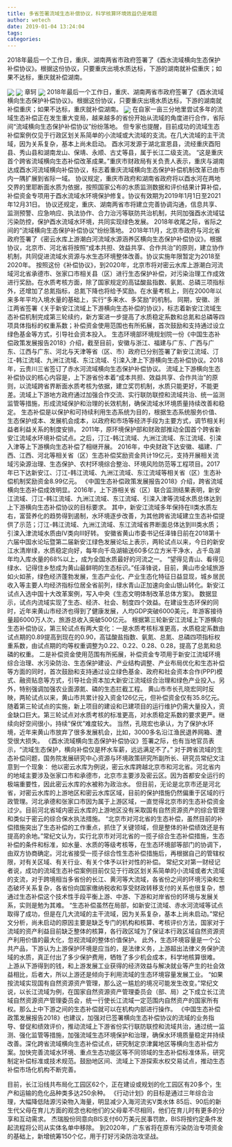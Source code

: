 ```yaml
---
title: 多省签署流域生态补偿协议，科学核算环境效益仍是难题
author: wetech
date: 2019-01-04 13:24:04
tags: 
categories: 
---
```

2018年最后一个工作日，重庆、湖南两省市政府签署了《酉水流域横向生态保护补偿协议》。根据这份协议，只要重庆出境水质达标，下游的湖南就补偿重庆；如果不达标，重庆就补偿湖南。
<!-- more -->
<img align="center" border="0" src="https://imgcdn.yicai.com/uppics/images/2019/01/b9f0214770a2ef02ac364c9bfd05754a.jpg" />
<img align="center" border="0" src="https://imgcdn.yicai.com/uppics/images/2019/01/bf6297d2186fb7949bfc56bc85d88a41.jpg" />
章轲
<img align="center" border="0" src="https://imgcdn.yicai.com/uppics/images/2019/01/27796a8cd690a40fa1a2233a01703325.jpg" />
2018年最后一个工作日，重庆、湖南两省市政府签署了《酉水流域横向生态保护补偿协议》。根据这份协议，只要重庆出境水质达标，下游的湖南就补偿重庆；如果不达标，重庆就补偿湖南。
<img align="center" border="0" src="https://imgcdn.yicai.com/uppics/images/2019/01/aac4643b9e42e281a7afa093d1ae5aaa.jpg" />
在自家一亩三分地里尝试多年的流域生态补偿正在发生重大变局，越来越多的省份开始从流域的角度进行合作，省际间“流域横向生态保护补偿协议”纷纷落地。
但专家也提醒，目前成功的流域生态补偿案例仅见于行政区划关系简单的小流域或大流域的支流。在几大流域的主干流域，因为关系复杂，基本上尚未启动。
酉水河发源于湖北宣恩县，流经重庆酉阳县、秀山县和湖南龙山、保靖、永顺、古丈等县，属于长江二级支流。
“这是重庆首个跨省流域横向生态补偿改革成果。”重庆市财政局有关负责人表示，重庆与湖南达成酉水河流域横向补偿协议，标志着重庆流域横向生态保护补偿机制改革已由市内一隅扩展到省际一域。
协议规定，重庆市政府和湖南省政府将以酉水河在两地交界的里耶断面水质为依据，按照国家公布的水质监测数据和评价结果计算补偿，补偿资金专项用于酉水流域水环境保护修复。协议有效期为2019年1月1日至2021年12月31日。
协议还规定，重庆、湖南两省市将建立完善协调沟通，信息共享、监测预警、应急响应、执法协作、合力治污等联防共治机制，共同加强酉水流域锰污染防控，保护酉水流域水环境，共同实现绿色发展。
2018年收尾之际，省际之间的“流域横向生态保护补偿协议”纷纷落地。
2018年11月，北京市政府与河北省政府签署了《密云水库上游潮白河流域水源涵养区横向生态保护补偿协议》。根据协议，北京市、河北省将按照“成本共担、效益共享、合作共治”的原则，建立协作机制，共同促进流域水资源与水生态环境整体改善。协议实施年限暂定为2018至2020年。
按照这份《补偿协议》，到2020年，北京市将对密云水库上游潮白河流域河北省承德市、张家口市相关县（区）进行生态保护补偿，对污染治理工作成效进行奖励。在水质考核方面，除了国家规定的高锰酸盐指数、氨氮、总磷三项指标外，还增加了总氮指标，总氮下降也将给予奖励。在水量考核上，则在2000年以来多年平均入境水量的基础上，实行“多来水、多奖励”的机制。
同期，安徽、浙江两省签署《关于新安江流域上下游横向生态补偿的协议》，标志着新安江流域生态补偿机制完成第三轮续约，新方案进一步提高了水质稳定系数和总氮和总磷等四项具体指标的权重系数；补偿资金使用范围也有所拓展，首次鼓励和支持通过设立绿色基金等方式，引导社会资本投入。
生态环境部环境规划院一份《中国生态补偿政策发展报告2018》介绍，截至目前，安徽与浙江、福建与广东、广西与广东、江西与广东、河北与天津等省（区、市）政府已分别签署了新安江流域、汀江-韩江流域、九洲江流域、东江流域、引滦入津上下游横向生态补偿协议。2018年，云贵川三省签订了赤水河流域横向生态保护补偿协议。
流域上下游横向生态补偿协议的核心内容是，上下游省份本着“成本共担、效益共享、合作共治”的原则，以流域跨省界断面水质考核为依据，建立奖罚机制，水质只能更好，不能更差。流域上下游地方政府通过加强合作交流、实行联防联控和流域共治、统一监测监管等措施，形成流域保护和治理的长效机制，确保流域水环境质量持续改善和稳定。
生态补偿是以保护和可持续利用生态系统为目的，根据生态系统服务价值、生态保护成本、发展机会成本，以政府和市场等经济手段为主要方式，调节相关利益者利益关系的制度安排。
2011年，原环境保护部和财政部推动全国首个跨省新安江流域水环境补偿试点。之后，汀江-韩江流域、九洲江流域、东江流域、引滦入津等上下游横向生态补偿了相继开展。
2016年，中央财政下达安徽、福建、广西、江西、河北等相关省（区）生态补偿奖励资金共计19亿元，支持开展相关流域污染源治理、生态保护、农村环境综合整治、环境风险防范等工程项目。2017年已下达新安江、汀江-韩江流域、九洲江流域、东江流域等相关省（区）生态补偿机制奖励资金8.99亿元。
《中国生态补偿政策发展报告2018》介绍，跨省流域横向生态补偿成效明显。2016年，上下游相关省（区）联合监测结果表明，新安江流域、汀江-韩江流域、九洲江流域、东江流域、引滦入津等流域水质总体达到上下游横向生态补偿协议的目标要求。
其中，新安江流域多年保持在Ⅱ类水质左右，富营养化的趋势得到遏制，水环境逐步改善，为其他跨省流域建立生态补偿提供了示范；汀江-韩江流域、九洲江流域、东江流域省界断面总体达到Ⅲ类水质；引滦入津流域水质由Ⅳ类向Ⅲ好转。
安徽省黄山市委书记任泽锋日前在2018第十六届中国水论坛暨第二届新安江绿色发展论坛上表示，两轮试点以来，今日的新安江水清岸绿，水质稳定向好，每年向千岛湖输送60多亿立方米干净水，占千岛湖年均入库水量的68%以上，成为全国水质最好的河流之一。
“望得见青山、看得见绿水、记得住乡愁成为黄山最鲜明的生态标识。”任泽锋说，目前，黄山市全域旅游如火如荼，绿色经济蓬勃发展，生态产业化、产业生态化特征日益显现，城乡居民收入等主要人均经济指标位居全省前列，绿水青山正加速向金山银山转化。新安江试点入选中国十大改革案例，写入中央《生态文明体制改革总体方案》。
数据显示，试点内流域实现了生态、经济、社会、制度四个效益。在建设生态环保的同时，近年来黄山市经济也得到了健康发展，人均GDP突破6000美元，年游客接待量超6000万人次，旅游总收入突破500亿元。
根据第三轮新安江流域上下游横向生态补偿协议，第三轮试点有两大变化：一是水质考核标准更高，水质稳定系数由试点期的0.89提高到现在的0.90，高锰酸盐指数、氨氮、总氮、总磷四项指标权重系数，由试点期的均等权重调整为0.22、0.22、0.28、0.28，提高了总氮和总磷的权重。
二是补偿资金使用范围有所拓展，补偿资金专项用于新安江流域环境综合治理、水污染防治、生态保护建设、产业结构调整、产业布局优化和生态补偿等方面的同时，首次鼓励和支持通过设立绿色基金、政府和社会资本合作(PPP)模式、融资贴息等方式，引导社会资本加大新安江流域综合治理和绿色产业投入。另外，特别强调加强农业面源氮、磷的生态拦截工程。
黄山市市长孔晓宏同时反映，两轮试点以来，黄山市共累计投入资金126亿元，但补偿资金仅有35.8亿元。随着第三轮试点的实施，新上项目的建设和已建项目的运行维护仍需大量投入，资金缺口巨大。第三轮试点对水质考核的标准更高，对水质稳定系数的要求更严。继续向好空间很小，持续“保优”难度较大。
当然，孔晓宏也承认，为了保护水环境，近年来黄山市放弃了很多发展机会，比如，3000多名沿江渔民退养网箱、遭受很大损失。
《酉水流域横向生态保护补偿协议》签署之际，也有当地官员表示，“流域生态保护，横向补偿仅是杯水车薪，远远满足不了。”
对于跨省流域的生态补偿问题，国务院发展研究中心资源与环境政策研究所副所长、研究员常纪文注意到一个现象：
他以密云水库为例说，密云水库跨越北京市和河北省。河北省内的地域主要涉及张家口市和承德市，北京市主要涉及密云区。因为首都安全运行的极端重要性，因此密云水库的水被称为政治水。
但目前，无论是北京市还是河北省，对密云水库的上游地区和密云水库区域，目前的保护措施仍然偏重于区域的行政管理。河北承德和张家口市因为属于上游区域，一直觉得北京市的生态补偿资金过少。目前河北省域内密云水库的上游地区没有采取国有自然资源资产的综合管理和类似于密云的综合保水执法措施。
“北京市对河北省的生态补偿，虽然目前的补偿措施突出了生态补偿的工作重点，抓住了关键领域，但是整体的补偿绩效还是有提高的余地。”常纪文认为，实行北京市对河北省的一揽子综合生态补偿措施，生态补偿的条件和标准，如水量、水质的等级考核等，在生态环境部等部门的协调下，由双方协商确定。河北省接受一揽子综合性生态补偿措施后，再根据自己的管辖权限，对有关区域、有关行业、有关个体予以针对性的补偿。
常纪文对第一财经记者说，成功的流域生态补偿案例目前仅见于行政区划关系简单的小流域或者大流域的支流，对于跨境相当多省份的长江、黄河等大流域，各省份之间的环境污染和生态破坏关系复杂，各省份向国家缴纳税收和享受财政转移支付的关系也很复杂，想通过生态补偿这个技术性手段平衡上游、中游、下游和对岸省份的环境与发展关系，实则是勉为其难。
“生态补偿虽然在局部，如新安江流域、赤水河流域等试点取得了成功，但是在几大流域的主干流域，因为关系复杂，基本上尚未启动。”常纪文分析，尚未启动的原因主要是缺乏专门的机构和核算、考核评价方法，国家对于流域的资产利益目前缺乏整体的核算，各行政区域为了保证本行政区域自然资源资产利用价值的最大化，忽视流域的整体价值保护。
此外，生态环境容量是一个公共产品，下游认为上游保护环境是应当的，是法律义务，上游超出法律义务保护流域的水质，真正付出了多少保护费用，牺牲了多少机会成本，科学地核算很难。
上游从下游得到的钱，和上游发展工业获得的经济效益与解决就业等产生的社会效益相比，后者大，所以上游还是倾向于利用流域的生态环境容量发展工业。
“如果按流域实现国有自然资源资产管理，那么这一尴尬的境况可能发生改变。”常纪文说，以长江流域为例，在国家自然资源资产管理委员会（部、局）之下成立长江流域自然资源资产管理委员会，统一行使长江流域一定范围内自然资产的国家所有权。那么上中下游之间的生态补偿就可以在机构内部进行操作。
《中国生态补偿政策发展报告2018》也建议，加强对已签署横向生态补偿协议的流域的业务指导、督促和绩效评价，推动流域上下游省份实行联防联控和流域共治，通过统一监测、强化监管等措施，加强流域生态环境保护和治理，确保水环境质量稳定并持续改善。深化跨省流域横向生态补偿试点，研究制定京津冀地区等横向生态补偿方案。加快完善流域水环境、重点生态功能区等不同领域的生态补偿标准体系，研究制定补偿标准或技术规范。鼓励地区间、流域上下游探索水权交易试点，推动生态补偿市场化机构不断完善。
 
 
目前，长江沿线共布局化工园区62个，正在建设或规划的化工园区有20多个，生产和运输的危化品种类多达250余种。
《行动计划》的目标是通过三年综合治理，大幅降低陆源污染物入海量，明显减少入海河流劣Ⅴ类水体
85后、90后的新生代父母在育儿方面的观念也和他们的父母辈不尽相同，他们在育儿时有更多的分享和互动需求。
杰瑞股份同意向BIS支付60万美元民事罚款，BIS将按约定条件发起流程将公司从实体名单中移除。
到2020年，广东省将在原有污染防治专项资金的基础上，新增统筹150个亿，用于打好污染防治攻坚战。
